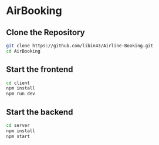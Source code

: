 # AirBooking

## Clone the Repository

```bash
git clone https://github.com/libin43/Airline-Booking.git
cd AirBooking
```
## Start the frontend
```bash
cd client
npm install
npm run dev
```
## Start the backend
```bash
cd server
npm install
npm start
```


